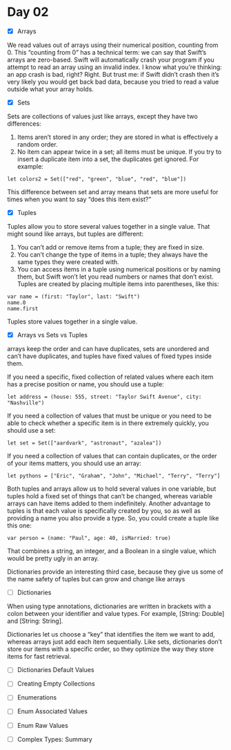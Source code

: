 # Day 02

- [x] Arrays

We read values out of arrays using their numerical position, counting from 0. This “counting from 0” has a technical term: we can say that Swift’s arrays are zero-based. Swift will automatically crash your program if you attempt to read an array using an invalid index.
I know what you’re thinking: an app crash is bad, right? Right. But trust me: if Swift didn’t crash then it’s very likely you would get back bad data, because you tried to read a value outside what your array holds.

- [x] Sets

Sets are collections of values just like arrays, except they have two differences:
1. Items aren’t stored in any order; they are stored in what is effectively a random order.
2. No item can appear twice in a set; all items must be unique.
If you try to insert a duplicate item into a set, the duplicates get ignored. For example:
```
let colors2 = Set(["red", "green", "blue", "red", "blue"])
```
This difference between set and array means that sets are more useful for times when you want to say “does this item exist?”

- [x] Tuples

Tuples allow you to store several values together in a single value. That might sound like arrays, but tuples are different:
1. You can’t add or remove items from a tuple; they are fixed in size.
2. You can’t change the type of items in a tuple; they always have the same types they were created with.
3. You can access items in a tuple using numerical positions or by naming them, but Swift won’t let you read numbers or names that don’t exist.
Tuples are created by placing multiple items into parentheses, like this:
```
var name = (first: "Taylor", last: "Swift")
name.0
name.first
```
Tuples store values together in a single value.

- [x] Arrays vs Sets vs Tuples

arrays keep the order and can have duplicates, sets are unordered and can’t have duplicates, and tuples have fixed values of fixed types inside them.

If you need a specific, fixed collection of related values where each item has a precise position or name, you should use a tuple:
```
let address = (house: 555, street: "Taylor Swift Avenue", city: "Nashville")
```
If you need a collection of values that must be unique or you need to be able to check whether a specific item is in there extremely quickly, you should use a set:
```
let set = Set(["aardvark", "astronaut", "azalea"])
```
If you need a collection of values that can contain duplicates, or the order of your items matters, you should use an array:
```
let pythons = ["Eric", "Graham", "John", "Michael", "Terry", "Terry"]
```

Both tuples and arrays allow us to hold several values in one variable, but tuples hold a fixed set of things that can’t be changed, whereas variable arrays can have items added to them indefinitely.
Another advantage to tuples is that each value is specifically created by you, so as well as providing a name you also provide a type. So, you could create a tuple like this one:
```
var person = (name: "Paul", age: 40, isMarried: true)
```
That combines a string, an integer, and a Boolean in a single value, which would be pretty ugly in an array.

Dictionaries provide an interesting third case, because they give us some of the name safety of tuples but can grow and change like arrays


- [ ] Dictionaries

When using type annotations, dictionaries are written in brackets with a colon between your identifier and value types. For example, [String: Double] and [String: String].

Dictionaries let us choose a “key” that identifies the item we want to add, whereas arrays just add each item sequentially.
Like sets, dictionaries don’t store our items with a specific order, so they optimize the way they store items for fast retrieval.

- [ ] Dictionaries Default Values


- [ ] Creating Empty Collections


- [ ] Enumerations



- [ ] Enum Associated Values



- [ ] Enum Raw Values



- [ ] Complex Types: Summary


